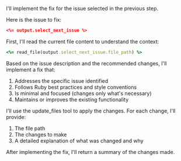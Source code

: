 I'll implement the fix for the issue selected in the previous step.

Here is the issue to fix:
```json
<%= output.select_next_issue %>
```

First, I'll read the current file content to understand the context:

```ruby
<%= read_file(output.select_next_issue.file_path) %>
```

Based on the issue description and the recommended changes, I'll implement a fix that:
1. Addresses the specific issue identified
2. Follows Ruby best practices and style conventions
3. Is minimal and focused (changes only what's necessary)
4. Maintains or improves the existing functionality

I'll use the update_files tool to apply the changes. For each change, I'll provide:
1. The file path
2. The changes to make
3. A detailed explanation of what was changed and why

After implementing the fix, I'll return a summary of the changes made.